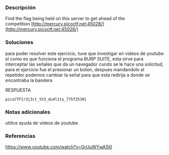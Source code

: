 ### Descripción 
Find the flag being held on this server to get ahead of the competition [http://mercury.picoctf.net:45028/](http://mercury.picoctf.net:45028/)

### Soluciones

para poder resolver este ejercicio, tuve que investigar en videos de youtube el como es que funciona el programa BURP SUITE, esta sirve para interceptar las señales que da un navegador cundo se le hace una solicitud, para el ejercicio fue el presionar un boton, despues mandandolo al repetidor podemos cambiar la señal para que esta redirija a donde se encontraba la bandera

RESPUESTA

```
picoCTF{r3j3ct_th3_du4l1ty_775f2530}
```


### Notas adicionales 

utilice ayuda de videos de youtube 

### Referencias 
https://www.youtube.com/watch?v=GrUuWYwA5l0